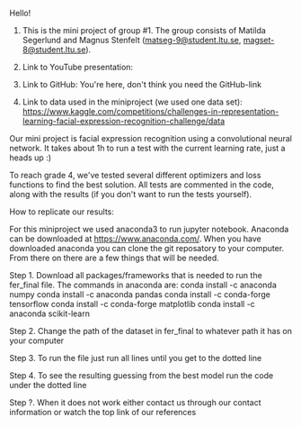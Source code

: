 Hello!

1. This is the mini project of group #1. The group consists of Matilda Segerlund and 
   Magnus Stenfelt (matseg-9@student.ltu.se, magset-8@student.ltu.se). 
   
2. Link to YouTube presentation: 

3. Link to GitHub: You're here, don't think you need the GitHub-link

4. Link to data used in the miniproject (we used one data set): https://www.kaggle.com/competitions/challenges-in-representation-learning-facial-expression-recognition-challenge/data

Our mini project is facial expression recognition using a convolutional neural network. It takes about 1h to run a test 
with the current learning rate, just a heads up :)

To reach grade 4, we've tested several different optimizers and loss functions to find the best solution. All tests are 
commented in the code, along with the results (if you don't want to run the tests yourself). 

How to replicate our results: 

For this miniproject we used anaconda3 to run jupyter notebook. Anaconda can be downloaded at https://www.anaconda.com/.
When you have downloaded anaconda you can clone the git reposatory to your computer.
From there on there are a few things that will be needed.

Step 1. Download all packages/frameworks that is needed to run the fer_final file. 
The commands in anaconda are:
conda install -c anaconda numpy
conda install -c anaconda pandas
conda install -c conda-forge tensorflow
conda install -c conda-forge matplotlib
conda install -c anaconda scikit-learn

Step 2. Change the path of the dataset in fer_final to whatever path it has on your computer

Step 3. To run the file just run all lines until you get to the dotted line

Step 4. To see the resulting guessing from the best model run the code under the dotted line

Step ?. When it does not work either contact us through our contact information or watch the top link of our references

